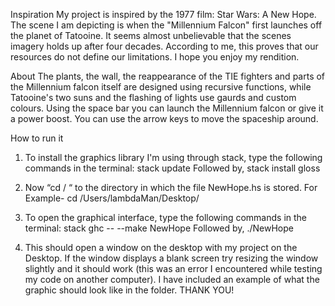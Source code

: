 Inspiration
My project is inspired by the 1977 film: Star Wars: A New
Hope. The scene I am depicting is when the "Millennium
Falcon" first launches off the planet of Tatooine. It seems
almost unbelievable that the scenes imagery holds up after
four decades. According to me, this proves that our
resources do not define our limitations. I hope you enjoy my
rendition.

About
The plants, the wall, the reappearance of the TIE fighters
and parts of the Millennium falcon itself are designed using
recursive functions, while Tatooine's two suns and the
flashing of lights use gaurds and custom colours.
Using the space bar you can launch the Millennium falcon or
give it a power boost. You can use the arrow keys to move
the spaceship around.

How to run it
1. To install the graphics library I'm using through stack, type
the following commands in the terminal:
stack update
Followed by,
stack install gloss 
2. Now “cd / “ to the directory in which the file NewHope.hs
is stored.
For Example- cd /Users/lambdaMan/Desktop/
3. To open the graphical interface, type the following
commands in the terminal:
stack ghc -- --make NewHope
Followed by,
./NewHope

4. This should open a window on the desktop with my
project on the Desktop. If the window displays a blank
screen try resizing the window slightly and it should work
(this was an error I encountered while testing my code on
another computer).
I have included an example of what the graphic should look
like in the folder. 
THANK YOU! 
